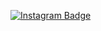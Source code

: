[![Instagram Badge](https://img.shields.io/badge/instagram-%23C44569.svg?&style=for-the-badge&logo=instagram&logoColor=white)](https://www.instagram.com/elinoril1337/)

